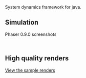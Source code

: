 System dynamics framework for java.

## Simulation ##

Phaser 0.9.0 screenshots


![![](http://dynsim.googlecode.com/svn/wiki/images/phaser-shot-001-tmb.png)](http://dynsim.googlecode.com/svn/wiki/images/phaser-shot-001.png)

![![](http://dynsim.googlecode.com/svn/wiki/images/phaser-shot-002-tmb.png)](http://dynsim.googlecode.com/svn/wiki/images/phaser-shot-002.png)


## High quality renders ##

[View the sample renders](Intro.md)